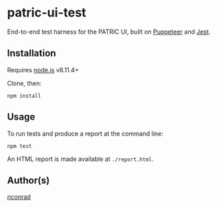# patric-ui-test

End-to-end test harness for the PATRIC UI, built on [Puppeteer](https://github.com/GoogleChrome/puppeteer) and [Jest](https://jestjs.io/]).


## Installation

Requires [node.js](https://nodejs.org) v8.11.4+


Clone, then:

```
npm install
```


## Usage

To run tests and produce a report at the command line:

```
npm test
```

An HTML report is made available at `./report.html`.



## Author(s)

[nconrad](https://github.com/nconrad)


